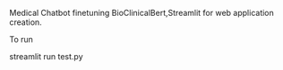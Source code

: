 Medical Chatbot finetuning BioClinicalBert,Streamlit for web application creation.

To run 

streamlit run test.py
